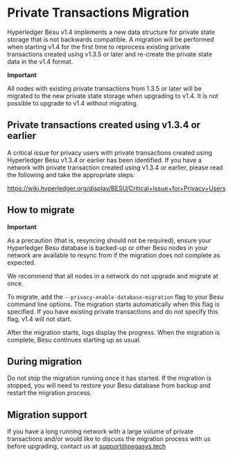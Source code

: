 # Private Transactions Migration 

Hyperledger Besu v1.4 implements a new data structure for private state storage that is not backwards compatible. 
A migration will be performed when starting v1.4 for the first time to reprocess existing private transactions 
created using v1.3.5 or later and re-create the private state data in the v1.4 format. 

**Important**  

All nodes with existing private transactions from 1.3.5 or later will be migrated to the new private 
state storage when upgrading to v1.4. It is not possible to upgrade to v1.4 without migrating. 

## Private transactions created using v1.3.4 or earlier 

A critical issue for privacy users with private transactions created using Hyperledger Besu v1.3.4 
or earlier has been identified. If you have a network with private transaction created using v1.3.4 
or earlier, please read the following and take the appropriate steps: 

https://wiki.hyperledger.org/display/BESU/Critical+Issue+for+Privacy+Users 

## How to migrate 

**Important** 

As a precaution (that is, resyncing should not be required), ensure your Hyperledger Besu database is backed-up 
or other Besu nodes in your network are available to resync from if the migration does not complete as expected.  

We recommend that all nodes in a network do not upgrade and migrate at once. 

To migrate, add the `--privacy-enable-database-migration` flag to your Besu command line options. The migration starts 
automatically when this flag is specified. If you have existing private transactions and do not specify this flag, 
v1.4 will not start.  

After the migration starts, logs display the progress.  When the migration is complete, Besu continues 
starting up as usual. 

## During migration  

Do not stop the migration running once it has started. If the migration is stopped, you will need to restore
your Besu database from backup and restart the migration process. 

## Migration support 

If you have a long running network with a large volume of private transactions and/or would like to discuss
the migration process with us before upgrading, contact us at support@pegasys.tech  